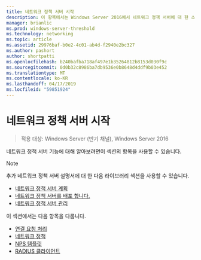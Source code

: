 ```yaml
---
title: 네트워크 정책 서버 시작
description: 이 항목에서는 Windows Server 2016에서 네트워크 정책 서버에 대 한 소개 항목에 대 한 링크를 제공 하 고 NPS에 대 한 추가 설명서 링크가 포함 되어 있습니다.
manager: brianlic
ms.prod: windows-server-threshold
ms.technology: networking
ms.topic: article
ms.assetid: 29976baf-b0e2-4c01-ab4d-f2940e2bc327
ms.author: pashort
author: shortpatti
ms.openlocfilehash: b240bafba718af497e1b35264812b8153d030f9c
ms.sourcegitcommit: 0d0b32c8986ba7db9536e0b8648d4ddf9b03e452
ms.translationtype: MT
ms.contentlocale: ko-KR
ms.lasthandoff: 04/17/2019
ms.locfileid: "59851924"
---
```

# <a name="getting-started-with-network-policy-server"></a>네트워크 정책 서버 시작

>적용 대상: Windows Server (반기 채널), Windows Server 2016

네트워크 정책 서버 기능에 대해 알아보려면이 섹션의 항목을 사용할 수 있습니다.  
  
>[!NOTE]
>추가 네트워크 정책 서버 설명서에 대 한 다음 라이브러리 섹션을 사용할 수 있습니다.  
>- [네트워크 정책 서버 계획](nps-plan-top.md)
>- [네트워크 정책 서버를 배포 합니다.](nps-deploy.md)
>- [네트워크 정책 서버 관리](nps-manage-top.md)
  
  
이 섹션에서는 다음 항목을 다룹니다.
  
- [연결 요청 처리](nps-crp-top.md)
- [네트워크 정책](nps-np-overview.md)
- [NPS 템플릿](nps-templates.md)
- [RADIUS 클라이언트](nps-radius-clients.md)

